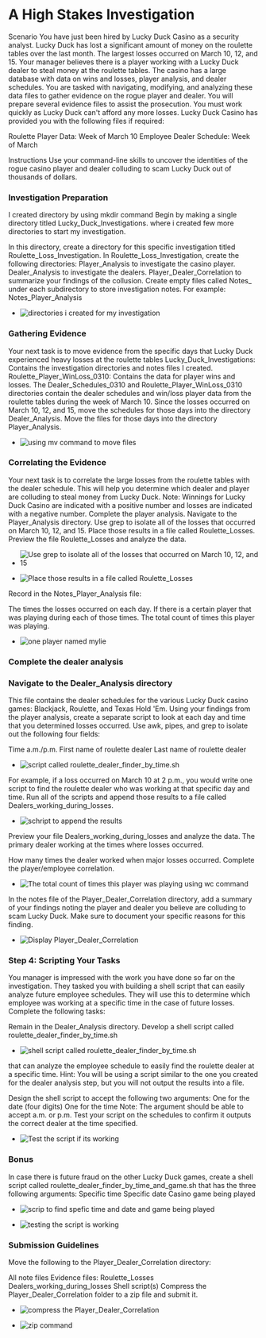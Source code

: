 # A High Stakes Investigation

Scenario
You have just been hired by Lucky Duck Casino as a security analyst.
Lucky Duck has lost a significant amount of money on the roulette tables over the last month.
The largest losses occurred on March 10, 12, and 15.
Your manager believes there is a player working with a Lucky Duck dealer to steal money at the roulette tables.
The casino has a large database with data on wins and losses, player analysis, and dealer schedules.
You are tasked with navigating, modifying, and analyzing these data files to gather evidence on the rogue player and dealer.
You will prepare several evidence files to assist the prosecution.
You must work quickly as Lucky Duck can't afford any more losses.
Lucky Duck Casino has provided you with the following files if required:

Roulette Player Data: Week of March 10
Employee Dealer Schedule: Week of March

Instructions
Use your command-line skills to uncover the identities of the rogue casino player and dealer colluding to scam Lucky Duck out of thousands of dollars.

### Investigation Preparation
 I created directory by using mkdir command
 Begin by making a single directory titled Lucky_Duck_Investigations. 
 where i created few more directories to start my investigation.

In this directory, create a directory for this specific investigation titled Roulette_Loss_Investigation.
In Roulette_Loss_Investigation, create the following directories:
Player_Analysis to investigate the casino player.
Dealer_Analysis to investigate the dealers.
Player_Dealer_Correlation to summarize your findings of the collusion.
Create empty files called Notes_<Directory Name> under each subdirectory to store investigation notes.
For example: Notes_Player_Analysis

- ![directories i created for my investigation](./Images/image_1.png)

### Gathering Evidence

Your next task is to move evidence from the specific days that Lucky Duck experienced heavy losses at the roulette tables
Lucky_Duck_Investigations: Contains the investigation directories and notes files I created.
Roulette_Player_WinLoss_0310: Contains the data for player wins and losses.
The Dealer_Schedules_0310 and Roulette_Player_WinLoss_0310 directories contain the dealer schedules and win/loss player data from the roulette tables during the week of March 10.
Since the losses occurred on March 10, 12, and 15, move the schedules for those days into the directory Dealer_Analysis.
Move the files for those days into the directory Player_Analysis.

- ![using mv command to move files](./Images/image_2.png)

### Correlating the Evidence

Your next task is to correlate the large losses from the roulette tables with the dealer schedule. This will help you determine which dealer and player are colluding to steal money from Lucky Duck.
Note: Winnings for Lucky Duck Casino are indicated with a positive number and losses are indicated with a negative number.
Complete the player analysis.
Navigate to the Player_Analysis directory.
Use grep to isolate all of the losses that occurred on March 10, 12, and 15.
Place those results in a file called Roulette_Losses.
Preview the file Roulette_Losses and analyze the data.

- ![Use grep to isolate all of the losses that occurred on March 10, 12, and 15](./Images/image_3.png)

- ![Place those results in a file called Roulette_Losses](./Images/image_x.png)

Record in the Notes_Player_Analysis file:

The times the losses occurred on each day.
If there is a certain player that was playing during each of those times.
The total count of times this player was playing.

- ![one player named mylie](./Images/image_4.png)

### Complete the dealer analysis

### Navigate to the Dealer_Analysis directory

This file contains the dealer schedules for the various Lucky Duck casino games: Blackjack, Roulette, and Texas Hold 'Em.
Using your findings from the player analysis, create a separate script to look at each day and time that you determined losses occurred. Use awk, pipes, and grep to isolate out the following four fields:

Time
a.m./p.m.
First name of roulette dealer
Last name of roulette dealer

- ![script called roulette_dealer_finder_by_time.sh](./Images/image_5.png)

For example, if a loss occurred on March 10 at 2 p.m., you would write one script to find the roulette dealer who was working at that specific day and time.
Run all of the scripts and append those results to a file called Dealers_working_during_losses.

- ![schript to append the results](./Images/image_6.png)

Preview your file Dealers_working_during_losses and analyze the data.
The primary dealer working at the times where losses occurred.


How many times the dealer worked when major losses occurred.
Complete the player/employee correlation.

- ![The total count of times this player was playing using wc command](./Images/image_7.png)

In the notes file of the Player_Dealer_Correlation directory, add a summary of your findings noting the player and dealer you believe are colluding to scam Lucky Duck.
Make sure to document your specific reasons for this finding.

- ![Display Player_Dealer_Correlation](./Images/image_8)

### Step 4: Scripting Your Tasks

You manager is impressed with the work you have done so far on the investigation.
They tasked you with building a shell script that can easily analyze future employee schedules. They will use this to determine which employee was working at a specific time in the case of future losses.
Complete the following tasks:

Remain in the Dealer_Analysis directory.  Develop a shell script called roulette_dealer_finder_by_time.sh 

- ![shell script called roulette_dealer_finder_by_time.sh](./Images/image_9.png)

that can analyze the employee schedule to easily find the roulette dealer at a specific time.
Hint: You will be using a script similar to the one you created for the dealer analysis step, but you will not output the results into a file.

Design the shell script to accept the following two arguments:
One for the date (four digits)
One for the time
Note: The argument should be able to accept a.m. or p.m.
Test your script on the schedules to confirm it outputs the correct dealer at the time specified.

- ![Test the script if its working](./Images/image_10.png)

### Bonus

In case there is future fraud on the other Lucky Duck games, create a shell script called roulette_dealer_finder_by_time_and_game.sh that has the three following arguments:
Specific time
Specific date
Casino game being played

- ![scrip to find spefic time and date and game being played](./Images/image_11.png)

- ![testing the script is working](./Images/image_12.png)

### Submission Guidelines

Move the following to the Player_Dealer_Correlation directory:

All note files
Evidence files:
Roulette_Losses
Dealers_working_during_losses
Shell script(s)
Compress the Player_Dealer_Correlation folder to a zip file and submit it.

- ![compress the Player_Dealer_Correlation](./Images/image_13.png)

- ![zip command](./Images/image_14.png)
